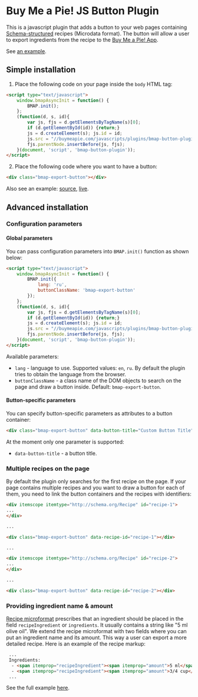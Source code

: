 # Buy Me a Pie! JS Button Plugin

This is a javascript plugin that adds a button to your web pages containing [Schema-structured](https://schema.org/Recipe) recipes (Microdata format).
The button will allow a user to export ingredients from the recipe to the [Buy Me a Pie! App](http://buymeapie.com/).

See [an example](https://buymeapie.com/examples/bmap-button-plugin.html).

## Simple installation

1. Place the following code on your page inside the `body` HTML tag:

  ```html
  <script type="text/javascript">
      window.bmapAsyncInit = function() {
          BMAP.init();
      };
      (function(d, s, id){
          var js, fjs = d.getElementsByTagName(s)[0];
          if (d.getElementById(id)) {return;}
          js = d.createElement(s); js.id = id;
          js.src = "//buymeapie.com/javascripts/plugins/bmap-button-plugin.v1.js";
          fjs.parentNode.insertBefore(js, fjs);
      }(document, 'script', 'bmap-button-plugin'));
  </script>
  ```

2. Place the following code where you want to have a button:

  ```html
  <div class="bmap-export-button"></div>
  ```

Also see an example: [source](examples/recipe.html), [live](https://buymeapie.com/examples/bmap-button-plugin.html).

## Advanced installation

### Configuration parameters

#### Global parameters

You can pass configuration parameters into `BMAP.init()` function as shown below:

```html
<script type="text/javascript">
    window.bmapAsyncInit = function() {
        BMAP.init({
            lang: 'ru',
            buttonClassName: 'bmap-export-button'
        });
    };
    (function(d, s, id){
        var js, fjs = d.getElementsByTagName(s)[0];
        if (d.getElementById(id)) {return;}
        js = d.createElement(s); js.id = id;
        js.src = "//buymeapie.com/javascripts/plugins/bmap-button-plugin.v1.js";
        fjs.parentNode.insertBefore(js, fjs);
    }(document, 'script', 'bmap-button-plugin'));
</script>
```

Available parameters:

* `lang` - language to use. Supported values: `en`, `ru`. By default the plugin tries to obtain the language from the browser.
* `buttonClassName` - a class name of the DOM objects to search on the page and draw a button inside. Default: `bmap-export-button`.

#### Button-specific parameters

You can specify button-specific parameters as attributes to a button container:

```html
<div class="bmap-export-button" data-button-title="Custom Button Title"></div>
```

At the moment only one parameter is supported:

* `data-button-title` - a button title.

### Multiple recipes on the page

By default the plugin only searches for the first recipe on the page. If your page contains multiple recipes and you
want to draw a button for each of them, you need to link the button containers and the recipes with identifiers:

```html
<div itemscope itemtype="http://schema.org/Recipe" id="recipe-1">
...
</div>

...

<div class="bmap-export-button" data-recipe-id="recipe-1"></div>

...

<div itemscope itemtype="http://schema.org/Recipe" id="recipe-2">
...
</div>

...

<div class="bmap-export-button" data-recipe-id="recipe-2"></div>
```

### Providing ingredient name & amount

[Recipe microformat](https://schema.org/Recipe) prescribes that an ingredient should be placed in the field `recipeIngredient` or `ingredients`. It usually contains a string like "5 ml olive oil". We extend the recipe microformat with two fields where you can put an ingredient name and its amount. This way a user can export a more detailed recipe. Here is an example of the recipe markup:

```html
 ...
 Ingredients:
  - <span itemprop="recipeIngredient"><span itemprop="amount">5 ml</span> <span itemprop="name">olive oil</span></span>
  - <span itemprop="recipeIngredient"><span itemprop="amount">3/4 cup</span> <span itemprop="name">sugar</span></span>
 ...
```

See the full example [here](examples/recipe.html).
